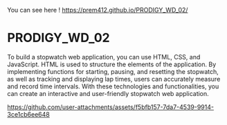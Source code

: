 You can see here ! https://prem412.github.io/PRODIGY_WD_02/

# PRODIGY_WD_02
 To build a stopwatch web application, you can use HTML, CSS, and JavaScript. HTML is used to structure the elements of the application. By implementing functions for starting, pausing, and resetting the stopwatch, as well as tracking and displaying lap times, users can accurately measure and record time intervals. With these technologies and functionalities, you can create an interactive and user-friendly stopwatch web application.



https://github.com/user-attachments/assets/f5bfb157-7da7-4539-9914-3ce1cb6ee648



